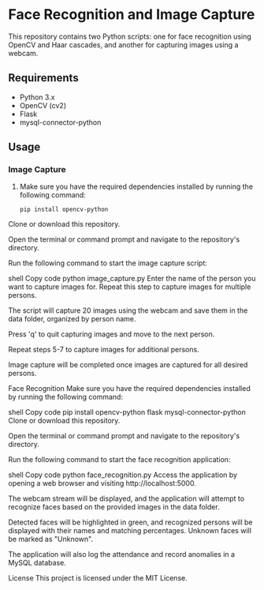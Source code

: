 # Face Recognition and Image Capture

This repository contains two Python scripts: one for face recognition using OpenCV and Haar cascades, and another for capturing images using a webcam.

## Requirements

- Python 3.x
- OpenCV (cv2)
- Flask
- mysql-connector-python

## Usage

### Image Capture

1. Make sure you have the required dependencies installed by running the following command:
   ```shell
   pip install opencv-python
Clone or download this repository.

Open the terminal or command prompt and navigate to the repository's directory.

Run the following command to start the image capture script:

shell
Copy code
python image_capture.py
Enter the name of the person you want to capture images for. Repeat this step to capture images for multiple persons.

The script will capture 20 images using the webcam and save them in the data folder, organized by person name.

Press 'q' to quit capturing images and move to the next person.

Repeat steps 5-7 to capture images for additional persons.

Image capture will be completed once images are captured for all desired persons.

Face Recognition
Make sure you have the required dependencies installed by running the following command:

shell
Copy code
pip install opencv-python flask mysql-connector-python
Clone or download this repository.

Open the terminal or command prompt and navigate to the repository's directory.

Run the following command to start the face recognition application:

shell
Copy code
python face_recognition.py
Access the application by opening a web browser and visiting http://localhost:5000.

The webcam stream will be displayed, and the application will attempt to recognize faces based on the provided images in the data folder.

Detected faces will be highlighted in green, and recognized persons will be displayed with their names and matching percentages. Unknown faces will be marked as "Unknown".

The application will also log the attendance and record anomalies in a MySQL database.

License
This project is licensed under the MIT License.
